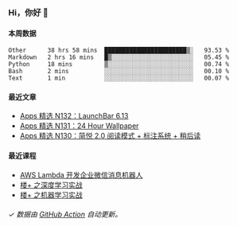 ### Hi，你好 👋

#### 本周数据

<!--START_SECTION:waka-->
```text
Other      38 hrs 58 mins  ███████████████████████▒░   93.53 % 
Markdown   2 hrs 16 mins   █▒░░░░░░░░░░░░░░░░░░░░░░░   05.45 % 
Python     18 mins         ▒░░░░░░░░░░░░░░░░░░░░░░░░   00.74 % 
Bash       2 mins          ░░░░░░░░░░░░░░░░░░░░░░░░░   00.10 % 
Text       1 min           ░░░░░░░░░░░░░░░░░░░░░░░░░   00.07 % 
```
<!--END_SECTION:waka-->

#### 最近文章

<!-- BLOG:START -->
- [Apps 精选 N132：LaunchBar 6.13](http://huhuhang.com/post/product-hunt/product-hunt-n132)
- [Apps 精选 N131：24 Hour Wallpaper](http://huhuhang.com/post/product-hunt/product-hunt-n131)
- [Apps 精选 N130：简悦 2.0 阅读模式 + 标注系统 + 稍后读](http://huhuhang.com/post/product-hunt/product-hunt-n130)
<!-- BLOG:END -->

#### 最近课程

<!-- SYL:START -->
- [AWS Lambda 开发企业微信消息机器人](https://lanqiao.cn/courses/2868)
- [楼+ 之深度学习实战](https://lanqiao.cn/courses/2617)
- [楼+ 之机器学习实战](https://lanqiao.cn/courses/2616)
<!-- SYL:END -->

###### ✓ 数据由 [GitHub Action](https://github.com/huhuhang/huhuhang/actions) 自动更新。
